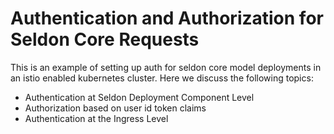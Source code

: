 # Authentication and Authorization for Seldon Core Requests

This is an example of setting up auth for seldon core model deployments in an istio enabled kubernetes cluster. Here we discuss the following topics:
- Authentication at Seldon Deployment Component Level
- Authorization based on user id token claims
- Authentication at the Ingress Level

